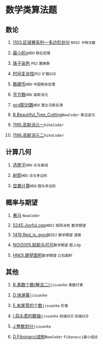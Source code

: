 # 数学类算法题

## 数论

1. [1103.区域赛系列一多边形划分](https://github.com/faxinwang/OJ_NYOJ/blob/master/greedy/1103.%E5%8C%BA%E5%9F%9F%E8%B5%9B%E7%B3%BB%E5%88%97%E4%B8%80%E5%A4%9A%E8%BE%B9%E5%BD%A2%E5%88%92%E5%88%86.cpp) `NYOJ` `卡特兰数`

2. [最小的x](https://github.com/faxinwang/2017_summer_train/blob/master/3.%E6%AC%A7%E6%8B%89%E5%AE%9A%E7%90%86-%E6%9C%80%E5%B0%8Fx.cpp)`HDU` `欧拉定理`

3. [珠子染色](https://github.com/faxinwang/2017_summer_train/blob/master/4.%E7%BD%AE%E6%8D%A2%E7%BE%A4-%E7%8F%A0%E5%AD%90%E6%9F%93%E8%89%B2.cpp) `POJ` `置换群`

4. [时间复杂性](https://github.com/faxinwang/2017_summer_train/blob/master/6.%E6%89%A9%E5%B1%95gcd-%E6%97%B6%E9%97%B4%E5%A4%8D%E6%9D%82%E6%80%A7%20(10%E5%88%86).cpp)`POJ` `扩展GCD`

5. [数硬币](https://github.com/faxinwang/2017_summer_train/blob/master/7.%E4%B8%AD%E5%9B%BD%E5%89%A9%E4%BD%99%E5%AE%9A%E7%90%86-%E6%95%B0%E7%A1%AC%E5%B8%81%20(10%E5%88%86).cpp)`HDU` `中国剩余定理`

6. [平方数](https://github.com/faxinwang/2017_summer_train/blob/master/8.%E9%AB%98%E6%96%AF%E6%B6%88%E5%85%83-%E5%B9%B3%E6%96%B9%E6%95%B0.cpp)`HDU` `高斯消元`

7. [gcd配对数](https://github.com/faxinwang/2017_summer_train/blob/master/9.%E8%8E%AB%E6%AF%94%E4%B9%8C%E6%96%AF-gcd%E9%85%8D%E5%AF%B9%E6%95%B0.cpp)`HDU` `莫比乌斯反演`

8. [B.Beautiful_Tree_Cutting](https://github.com/faxinwang/OJ_NowCoder/tree/master/contest/106/B.Beautiful_Tree_Cutting.cpp)`NowCoder` `乘法逆元`

9. [1195.高斯消元一](https://github.com/faxinwang/HihoCoder/blob/master/math/1195.高斯消元一.cpp)`hihoCoder`

10. [1196.高斯消元二](https://github.com/faxinwang/HihoCoder/blob/master/math/1196.高斯消元二.cpp)`hihoCoder`

## 计算几何

1. [选房子](https://github.com/faxinwang/2017_summer_train/blob/master/12.%E8%AE%A1%E7%AE%97%E5%87%A0%E4%BD%95-%E9%80%89%E6%88%BF%E5%AD%90.cpp)`HDU` `点与直线`

2. [射箭](https://github.com/faxinwang/2017_summer_train/blob/master/13.%E8%AE%A1%E7%AE%97%E5%87%A0%E4%BD%95-%E5%B0%84%E7%AE%AD.cpp)`HDU` `点与多边形`

3. [空袭计算](https://github.com/faxinwang/2017_summer_train/blob/master/14.%E8%AE%A1%E7%AE%97%E5%87%A0%E4%BD%95-%E7%A9%BA%E8%A2%AD%E8%AE%A1%E7%AE%97.cpp)`HDU` `圆与多边形`

## 概率与期望

1. [赛马](https://github.com/faxinwang/OJ_NowCoder/blob/master/%E5%85%AC%E5%8F%B8%E7%9C%9F%E9%A2%98/2017%E7%BD%91%E6%98%93%E6%B8%B8%E6%88%8F%E9%9B%B7%E7%81%AB%E7%9B%98%E5%8F%A4%E5%AE%9E%E4%B9%A0%E7%94%9F%E6%8B%9B%E8%81%98%E7%AC%94%E8%AF%95%E7%9C%9F%E9%A2%98/4%E8%B5%9B%E9%A9%AC.cpp) `NowCoder`

2. [5245.Joyful.cpp](https://github.com/faxinwang/OJ_HDU/tree/master/math/5245.Joyful.cpp)`HDOJ` `矩阵涂色` `数学期望`

3. [1419.Red_is_good](https://github.com/faxinwang/OJ_HDU/tree/master/math/1419.Red_is_good.cpp)`BZOJ` `数学期望` `递推`

4. [NOI2005.聪聪与可可](https://github.com/faxinwang/OJ_HDU/tree/master/math/NOI2005.聪聪与可可.cpp)`数学期望` `图上dp`

5. [HNOI.期望面积](https://github.com/faxinwang/OJ_HDU/tree/master/math/HNOI.期望面积.cpp)`数学期望` `凸包面积`


## 其他

1. [B.素数个数(解法二)](https://github.com/faxinwang/OJ_jisuanke/blob/master/contest/1215/B.素数个数(解法二).cpp)`jisuanke` `素数打表`

2. [D.快速幂](https://github.com/faxinwang/OJ_jisuanke/blob/master/contest/1215/D.快速幂.cpp)`jisuanke`

3. [E.末尾零的个数](https://github.com/faxinwang/OJ_jisuanke/blob/master/contest/1215/E.末尾零的个数.cpp)`jisuanke` `阶乘`

4. [I.蒜头君的数轴](https://github.com/faxinwang/OJ_jisuanke/blob/master/contest/1215/I.蒜头君的数轴.cpp)`jisuanke` `前缀GCD` `后缀GCD`

5. [J.整数划分](https://github.com/faxinwang/OJ_jisuanke/blob/master/contest/1215/J.整数划分.cpp)`jisuanke`

6. [D.Fibonacci进制](https://github.com/faxinwang/OJ_NowCoder/tree/master/竞赛/105/D.Fibonacci进制.cpp)`NowCoder` `Fibonacci最小组合`
